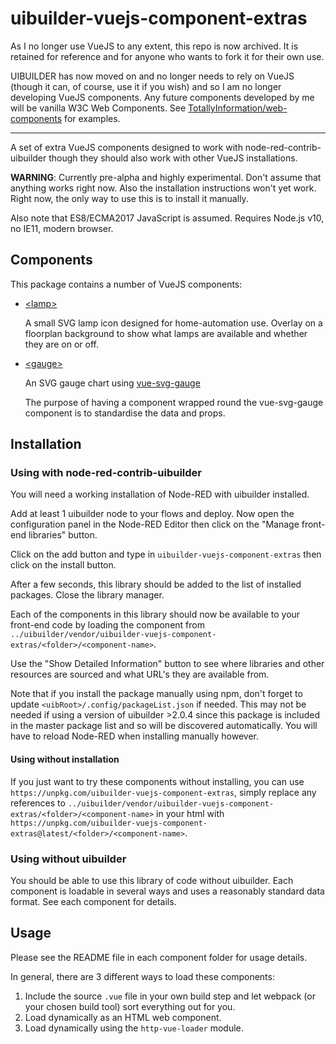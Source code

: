 # uibuilder-vuejs-component-extras

As I no longer use VueJS to any extent, this repo is now archived. It is retained for reference and for anyone who wants to fork it for their own use.

UIBUILDER has now moved on and no longer needs to rely on VueJS (though it can, of course, use it if you wish) and so I am no longer developing VueJS components. Any future components developed by me will be vanilla W3C Web Components. See [TotallyInformation/web-components](https://github.com/TotallyInformation/web-components) for examples.

---

A set of extra VueJS components designed to work with node-red-contrib-uibuilder though they should also work with other VueJS installations.

**WARNING**: Currently pre-alpha and highly experimental. Don't assume that anything works right now. Also the installation instructions won't yet work.
Right now, the only way to use this is to install it manually.

Also note that ES8/ECMA2017 JavaScript is assumed. Requires Node.js v10, no IE11, modern browser.

## Components

This package contains a number of VueJS components:

* [&lt;lamp>](./lamp#readme)
  
  A small SVG lamp icon designed for home-automation use. Overlay on a floorplan background to show what lamps are available and whether they are on or off.

  
* [&lt;gauge>](./gauge#readme)
  
  An SVG gauge chart using [vue-svg-gauge](https://github.com/hellocomet/vue-svg-gauge)

  The purpose of having a component wrapped round the vue-svg-gauge component is to standardise the data and props.

## Installation

### Using with node-red-contrib-uibuilder

You will need a working installation of Node-RED with uibuilder installed.

Add at least 1 uibuilder node to your flows and deploy. Now open the configuration panel in the Node-RED Editor
then click on the "Manage front-end libraries" button.

Click on the add button and type in `uibuilder-vuejs-component-extras` then click on the install button.

After a few seconds, this library should be added to the list of installed packages. Close the library manager.

Each of the components in this library should now be available to your front-end code by loading the component from `../uibuilder/vendor/uibuilder-vuejs-component-extras/<folder>/<component-name>`.

Use the "Show Detailed Information" button to see where libraries and other resources are sourced and what URL's they are available from.

Note that if you install the package manually using npm, don't forget to update `<uibRoot>/.config/packageList.json` if needed. This may not be needed if using a version of uibuilder >2.0.4 since this package is included in the master package list and so will be discovered automatically. You will have to reload Node-RED when installing manually however.

#### Using without installation

If you just want to try these components without installing, you can use `https://unpkg.com/uibuilder-vuejs-component-extras`, simply replace any references to `../uibuilder/vendor/uibuilder-vuejs-component-extras/<folder>/<component-name>` in your html with `https://unpkg.com/uibuilder-vuejs-component-extras@latest/<folder>/<component-name>`.

### Using without uibuilder

You should be able to use this library of code without uibuilder. Each component is loadable in several ways and uses a reasonably standard data format.
See each component for details.

## Usage

Please see the README file in each component folder for usage details.

In general, there are 3 different ways to load these components:

1. Include the source `.vue` file in your own build step and let webpack (or your chosen build tool) sort everything out for you.
2. Load dynamically as an HTML web component.
3. Load dynamically using the `http-vue-loader` module.
